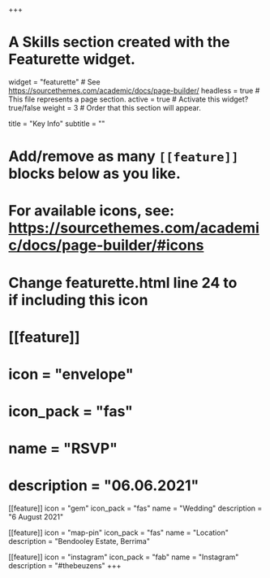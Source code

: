 +++
# A Skills section created with the Featurette widget.
widget = "featurette"  # See https://sourcethemes.com/academic/docs/page-builder/
headless = true  # This file represents a page section.
active = true  # Activate this widget? true/false
weight = 3  # Order that this section will appear.

title = "Key Info"
subtitle = ""

# Add/remove as many `[[feature]]` blocks below as you like.
# For available icons, see: https://sourcethemes.com/academic/docs/page-builder/#icons
# 
# Change featurette.html line 24 to   <div class="col-12 col-sm-3"> if including this icon
# [[feature]]
#   icon = "envelope"
#   icon_pack = "fas"
#   name = "RSVP"
#   description = "06.06.2021"
  
[[feature]]
  icon = "gem"
  icon_pack = "fas"
  name = "Wedding"
  description = "6 August 2021"

[[feature]]
  icon = "map-pin"
  icon_pack = "fas"
  name = "Location"
  description = "Bendooley Estate, Berrima"
  
[[feature]]
  icon = "instagram"
  icon_pack = "fab"
  name = "Instagram"
  description = "#thebeuzens"
+++
